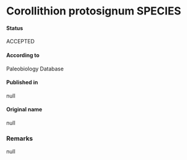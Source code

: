 Corollithion protosignum SPECIES
=======

#### Status
ACCEPTED

#### According to
Paleobiology Database

#### Published in
null

#### Original name
null

### Remarks
null